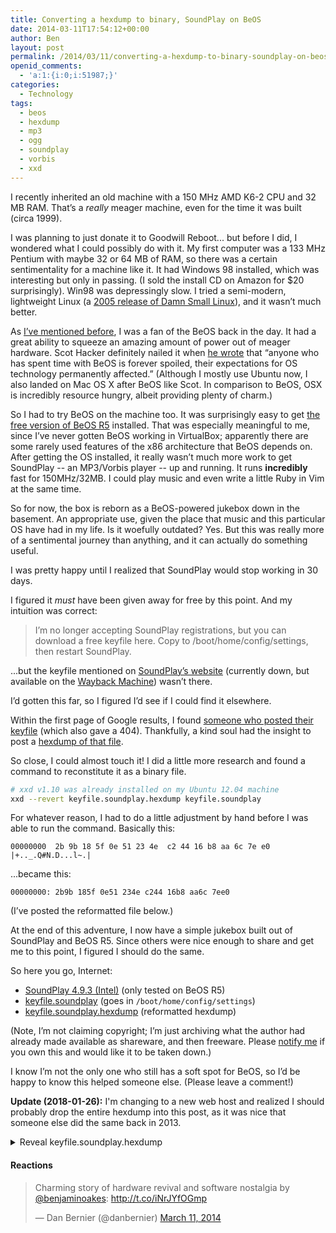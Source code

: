 ```yaml
---
title: Converting a hexdump to binary, SoundPlay on BeOS
date: 2014-03-11T17:54:12+00:00
author: Ben
layout: post
permalink: /2014/03/11/converting-a-hexdump-to-binary-soundplay-on-beos/
openid_comments:
  - 'a:1:{i:0;i:51987;}'
categories:
  - Technology
tags:
  - beos
  - hexdump
  - mp3
  - ogg
  - soundplay
  - vorbis
  - xxd
---
```

I recently inherited an old machine with a 150 MHz AMD K6-2 CPU and 32 MB RAM. That&#8217;s a _really_ meager machine, even for the time it was built (circa 1999).

I was planning to just donate it to Goodwill Reboot... but before I did, I wondered what I could possibly do with it. My first computer was a 133 MHz Pentium with maybe 32 or 64 MB of RAM, so there was a certain sentimentality for a machine like it. It had Windows 98 installed, which was interesting but only in passing. (I sold the install CD on Amazon for $20 surprisingly). Win98 was depressingly slow. I tried a semi-modern, lightweight Linux (a [2005 release of Damn Small Linux](http://www.damnsmalllinux.org/)), and it wasn&#8217;t much better.

As [I&#8217;ve mentioned before](http://www.benjaminoakes.com/tag/beos/), I was a fan of the BeOS back in the day. It had a great ability to squeeze an amazing amount of power out of meager hardware. Scot Hacker definitely nailed it when [he wrote](http://www.birdhouse.org/beos/refugee/) that &#8220;anyone who has spent time with BeOS is forever spoiled, their expectations for OS technology permanently affected.&#8221; (Although I mostly use Ubuntu now, I also landed on Mac OS X after BeOS like Scot. In comparison to BeOS, OSX is incredibly resource hungry, albeit providing plenty of charm.)

So I had to try BeOS on the machine too. It was surprisingly easy to get [the free version of BeOS R5](http://www.bebits.com/app/2680) installed. That was especially meaningful to me, since I&#8217;ve never gotten BeOS working in VirtualBox; apparently there are some rarely used features of the x86 architecture that BeOS depends on. After getting the OS installed, it really wasn&#8217;t much more work to get SoundPlay -- an MP3/Vorbis player -- up and running. It runs **incredibly** fast for 150MHz/32MB. I could play music and even write a little Ruby in Vim at the same time.

So for now, the box is reborn as a BeOS-powered jukebox down in the basement. An appropriate use, given the place that music and this particular OS have had in my life. Is it woefully outdated? Yes. But this was really more of a sentimental journey than anything, and it can actually do something useful.

I was pretty happy until I realized that SoundPlay would stop working in 30 days.

I figured it _must_ have been given away for free by this point. And my intuition was correct:

> I&#8217;m no longer accepting SoundPlay registrations, but you can download a free keyfile here. Copy to /boot/home/config/settings, then restart SoundPlay.

...but the keyfile mentioned on [SoundPlay&#8217;s website](http://marcone.home.xs4all.nl/soundplay.html) (currently down, but available on the [Wayback Machine](http://web.archive.org/web/20130609080641/http://marcone.home.xs4all.nl/soundplay.html)) wasn&#8217;t there.

I&#8217;d gotten this far, so I figured I&#8217;d see if I could find it elsewhere.

Within the first page of Google results, I found [someone who posted their keyfile](http://www.freelists.org/post/haiku/Keyfile-for-Soundplay,1) (which also gave a 404). Thankfully, a kind soul had the insight to post a [hexdump of that file](http://www.freelists.org/post/haiku/Keyfile-for-Soundplay,4).

So close, I could almost touch it! I did a little more research and found a command to reconstitute it as a binary file.

```bash
# xxd v1.10 was already installed on my Ubuntu 12.04 machine
xxd --revert keyfile.soundplay.hexdump keyfile.soundplay
```

For whatever reason, I had to do a little adjustment by hand before I was able to run the command. Basically this:

```
00000000  2b 9b 18 5f 0e 51 23 4e  c2 44 16 b8 aa 6c 7e e0  |+.._.Q#N.D...l~.|
```

...became this:

```
00000000: 2b9b 185f 0e51 234e c244 16b8 aa6c 7ee0
```

(I&#8217;ve posted the reformatted file below.)

At the end of this adventure, I now have a simple jukebox built out of SoundPlay and BeOS R5. Since others were nice enough to share and get me to this point, I figured I should do the same.

So here you go, Internet:

  * [SoundPlay 4.9.3 (Intel)](/media/2014/03/11/SoundPlay/SoundPlay-4.9.3-x86.zip) (only tested on BeOS R5)
  * [keyfile.soundplay](/media/2014/03/11/SoundPlay/keyfile.soundplay) (goes in `/boot/home/config/settings`)
  * [keyfile.soundplay.hexdump](/media/2014/03/11/SoundPlay/keyfile.soundplay.hexdump) (reformatted hexdump)

(Note, I&#8217;m not claiming copyright; I&#8217;m just archiving what the author had already made available as shareware, and then freeware. Please [notify me](http://www.benjaminoakes.com/contact/) if you own this and would like it to be taken down.)

I know I&#8217;m not the only one who still has a soft spot for BeOS, so I&#8217;d be happy to know this helped someone else. (Please leave a comment!)

**Update (2018-01-26):** I'm changing to a new web host and realized I should probably drop the entire hexdump into this post, as it was nice that someone else did the same back in 2013.

<p>
<details>
<summary>Reveal keyfile.soundplay.hexdump</summary>
<pre>00000000: 2b9b 185f 0e51 234e c244 16b8 aa6c 7ee0
00000010: 92cd c30d c699 bceb 574f d9e4 b678 4a0d
00000020: 1640 32eb 03ad e7b1 2b75 6e79 53bd f741
00000030: 1b05 7f29 d427 40fa fc8e e022 24f2 b817
00000040: 6033 5e40 7229 436d 23d1 9c2e 9802 c496
00000050: ed37 2ae8 fee0 1341 6366 8f88 fa3c cad5
00000060: 30e2 6476 1d57 ca8c 7b61 df69 830e 689a
00000070: de6e 5082 fd93 d679 7fc1 9b3c 2052 54a6
00000080: e83a 50a3 4e15 0f09 2476 182a ccba ad5f
00000090: a9c1 ed27 7118 cb35 2f39 d37d b8a7 01db
000000a0: c53f c994 ee4d c791 ebd5 4f5d c4b6 9cd7
000000b0: 61fb e700 b234 86a8 1a5c ee75 6f79 8456
000000c0: f8ea 8c1b 057f 4923 4d48 3ad1 2b95 f0a2
000000d0: 2cf6 9888 61bb 2544 7274 4365 67f1 49a5
000000e0: 2fb9 53fd 372a ecfe e010 04e6 88fa 3cce
000000f0: 30ea 6473 1d47 217b 9aa0 b2b4 8346 ad67
00000100: 210b 6ed4 8204 d63d 77c1 9985 ff52 5486
00000110: c83a 744e 150f 09b3 5d93 c1bb a41f e9c3
00000120: 4468 5a1c cb8e 102f 3944 16b8 a701 6c7a
00000130: 4092 94ee 487a bc4e 304f 5dd3 9dd7 29fb
00000140: 1ee5 4f69 3482 2da8 1a54 ae50 6f69 8456
00000150: f8ca acbe a07f 0923 4d07 bad5 fc8e f187
00000160: d933 f688 8a4c 5e40 9f28 74c6 e827 e1cb
00000170: b5af 9953 fc38 6aec 5b45 bf49 678d 47fa
00000180: 348e 30e2 d9e4 7336 d8ca a07b 65df 6993
00000190: 2d67 31dc 6ed0 8244 d678 6a41 2c9f 85ff
000001a0: 885c a6cd 8741 ab15 7402 a4b2 5597 e1bb
000001b0: b5c0 1fad c3ed 68da 5cae 10d2 39d3 7d97
000001c0: aa00 647e 6092 84e3 e608 7abc ea46 55b0
000001d0: 62e4 3658 4e01 0c1e ed5f e936 8628 e7b1
000001e0: 2b75 6e79 53bd f741 1b05 7bd2 d422 4507
000001f0: d129 8ef0 a224 f698 8a4c 5e25 9f29 436d
00000200: 275a 9c2e 9042 c496 382a ecfe e0bf 1249
00000210: 638d 4711 6bd5 cfd9 7336 d8ca a17b 65df
00000220: 6983 ad28 9adc 6ed0 eff9 93d6 786a 2c3e
00000230: 85ff 89a3 cd87 517c 0e70 22a4 7618 0acc
00000240: bba5 c0f2 f446 ed68 a771 cb35 2f39 d316
00000250: 7db7 aa6c 7e60 9294 e60d c77a bceb 554f
00000260: 59f3 9d58 4a0c 1e00 3234 0386 a81a 5c0b
00000270: ee50 0284 56f8 eaac bea0 d2d4 2648 bafc
00000280: 8ef0 a299 33dd 1761 3b5e 4072 2943 c66d
00000290: 275a f19c 2e90 42c4 53fd 372a ecfe 45bf
000002a0: 4963 668d 4711 6bd5 cfd9 731d 57a1 7b9e
000002b0: 80b2 b483 0628 9adc 6ed0 8204 933d 77c1
000002c0: 9b85 ff89 a3cd 8751 7c0e 150f 22a4 7618
000002d0: 970a e1cc bba5 1ff2 a9c3 eda7 71cb 352f
000002e0: 39d3 7db7 01db c53f c9e3 0dc7 7abc 4eb0
000002f0: 6259 f39d d74a 0c1e 0032 3403 2de7 b15c
00000300: ee50 0279 8456 f8ea 411b 05a0 d2d4 2648
00000310: bad1 2b95 f0a2 2433 dd17 613b 259f 2943
00000320: 6de8 5a9c 2e90 42c4 9638 2aec fee0 1214
00000330: 6688 fa3c ce30 e264 731d 57a1 8c9e 65df
00000340: 6983 0628 9adc 8b6e d082 04d6 7877 c19b
00000350: 3e20 5254 a6c8 3a7c 0e70 22a4 b35d 180a
00000360: ccde c0f2 f446 68da 1ccb ae35 2f39 d37d
00000370: b701 6c7e 603f 9294 e608 7abc 4eb0 4f62
00000380: e4b6 584a 21fb e500 5fe9 032d a81a 5cee
00000390: 506f 7984 56f8 eaac bea0 d2d4 2648 07d1
000003a0: fc2b 958f a224 f698 8a4c 5e40 7274 c6e8
000003b0: 27f1 4bb5 afb9 53fd 3781 5b45 bf49 638d
000003c0: 4711 6bd5 cfd9 7336 d8ca 8c9e 80b2 6983
000003d0: ad67 31dc 6ed0 8204 d678 6a2c 9b85 ff89
000003e0: a3cd 873a 7c0e 7022 19b3 5d97 e1bb a51f
000003f0: a9c3 4668 da1c ae10 c244 16b8 aa01 dbc5
</pre>
</details>
</p>

#### Reactions

<blockquote class="twitter-tweet" lang="en">
  <p>
    Charming story of hardware revival and software nostalgia by <a href="https://twitter.com/benjaminoakes">@benjaminoakes</a>: <a href="http://t.co/iNrJYfOGmp">http://t.co/iNrJYfOGmp</a>
  </p>
  
  <p>
    &mdash; Dan Bernier (@danbernier) <a href="https://twitter.com/danbernier/statuses/443457796085145600">March 11, 2014</a>
  </p>
</blockquote>

